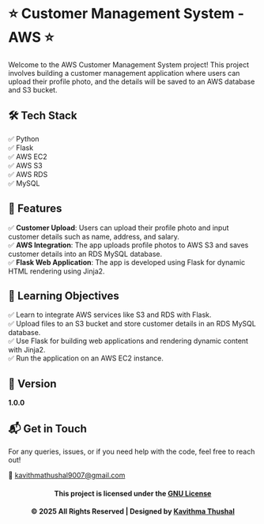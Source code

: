 # ⭐ Customer Management System - AWS ⭐

Welcome to the AWS Customer Management System project! This project involves building a customer management application
where users can upload their profile photo, and the details will be saved to an AWS database and S3 bucket.

## 🛠️ Tech Stack

✅ Python<br/>
✅ Flask<br/>
✅ AWS EC2<br/>
✅ AWS S3<br/>
✅ AWS RDS<br/>
✅ MySQL<br/>

## 🚀 Features

✅ **Customer Upload**: Users can upload their profile photo and input customer details such as name, address, and
salary.<br/>
✅ **AWS Integration**: The app uploads profile photos to AWS S3 and saves customer details into an RDS MySQL
database.<br/>
✅ **Flask Web Application**: The app is developed using Flask for dynamic HTML rendering using Jinja2.<br/>

## 🚀 Learning Objectives

✅ Learn to integrate AWS services like S3 and RDS with Flask.<br/>
✅ Upload files to an S3 bucket and store customer details in an RDS MySQL database.<br/>
✅ Use Flask for building web applications and rendering dynamic content with Jinja2.<br/>
✅ Run the application on an AWS EC2 instance.<br/>

## 📝 Version

**1.0.0**

## 📬 Get in Touch

For any queries, issues, or if you need help with the code, feel free to reach out!

📧 [kavithmathushal9007@gmail.com](mailto:kavithmathushal9007@gmail.com)

<div align="center">

#### This project is licensed under the [GNU License](LICENSE)

#### © 2025 All Rights Reserved | Designed by [Kavithma Thushal](https://github.com/Kavithma-Thushal)

</div>